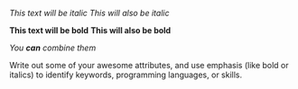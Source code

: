 *This text will be italic*
_This will also be italic_

**This text will be bold**
__This will also be bold__

_You **can** combine them_

Write out some of your awesome attributes, and use emphasis (like bold or italics) to identify keywords, programming languages, or skills. 
